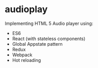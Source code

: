 # audioplay

Implementing HTML 5 Audio player using:

* ES6
* React (with stateless components)
* Global Appstate pattern
* Redux
* Webpack
* Hot reloading
